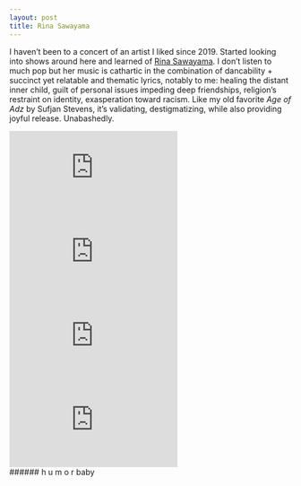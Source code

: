 ```yaml
---
layout: post
title: Rina Sawayama
---
```


I haven’t been to a concert of an artist I liked since 2019. Started looking into shows around here and learned of [Rina Sawayama](https://rinasawayama.bandcamp.com/music). I don’t listen to much pop but her music is cathartic in the combination of dancability + succinct yet relatable and thematic lyrics, notably to me: healing the distant inner child, guilt of personal issues impeding deep friendships, religion’s restraint on identity, exasperation toward racism. Like my old favorite *Age of Adz* by Sufjan Stevens, it’s validating, destigmatizing, while also providing joyful release. Unabashedly.

<div class="responsive_iframe">
    <iframe src="https://www.youtube.com/embed/Zdr1AsgBFCU" title="YouTube video player" frameborder="0" allow="accelerometer; autoplay; clipboard-write; encrypted-media; gyroscope; picture-in-picture; web-share" allowfullscreen></iframe>
</div>

<div class="responsive_iframe">
    <iframe src="https://www.youtube.com/embed/OLXtc2OSrLQ" title="YouTube video player" frameborder="0" allow="accelerometer; autoplay; clipboard-write; encrypted-media; gyroscope; picture-in-picture; web-share" allowfullscreen></iframe>
</div>

<div class="responsive_iframe">
    <iframe src="https://www.youtube.com/embed/RL5BipQ7Yao" title="YouTube video player" frameborder="0" allow="accelerometer; autoplay; clipboard-write; encrypted-media; gyroscope; picture-in-picture; web-share" allowfullscreen></iframe>
</div>

<div class="responsive_iframe"> 
    <iframe src="https://www.youtube.com/embed/XojM2D3F-Dc" title="YouTube video player" frameborder="0" allow="accelerometer; autoplay; clipboard-write; encrypted-media; gyroscope; picture-in-picture; web-share" allowfullscreen></iframe>
</div>
###### h u m o r  baby
